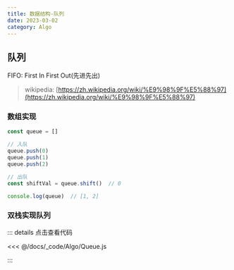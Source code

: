 ```yaml
---
title: 数据结构-队列
date: 2023-03-02
category: Algo
---
```


## 队列

FIFO: First In First Out(先进先出)

> wikipedia: [https://zh.wikipedia.org/wiki/%E9%98%9F%E5%88%97](https://zh.wikipedia.org/wiki/%E9%98%9F%E5%88%97)


### 数组实现

```js
const queue = []

// 入队
queue.push(0)
queue.push(1)
queue.push(2)

// 出队
const shiftVal = queue.shift()  // 0

console.log(queue)  // [1, 2]
```

### 双栈实现队列

::: details 点击查看代码

<<< @/docs/_code/Algo/Queue.js

:::
